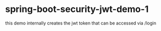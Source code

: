 # spring-boot-security-jwt-demo-1
this demo internally creates the jwt token that can be accessed via /login
